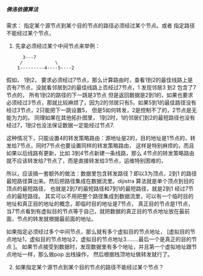 ##### 佛洛依德算法
需求： 指定某个源节点到某个目的节点的路径必须经过某个节点。或者 指定路径不能经过某个节点，

1. 先拿必须经过某个中间节点来举例：
```
      3---7
     /            \
    1---------4----5----2
 ```                
假如， 1到2， 要求必须经过7节点，那么计算路由时，查看1到2的最佳线路上是否有7节点，没就看邻居到2的最佳线路上否经过7节点，1 发现邻居3 到2 包含了7节点的， 所有1到2的路径的下一跳是3节点
但是返回数据是2到1的，如果也要求必须经过3节点，那就比较麻烦了，因为2的邻居只有5，如果5到1的最佳路径没有经过3节点，2只能把下一跳设置5， 但是5如何转发，2是控制不了的，2节点是无能为力的。
同理如果在其他拓扑图里， 1到2时，1的邻居们到2的最短路径也没有经过7，1到2也没法保证数据一定能经过节点7.

这种情况下，只能设置4的转发策略路由：源地址是2的，目的地址是1节点的，转发给7节点，同时7节点也要设置同样的转发策略路由， 这样是特别麻烦的，而且如果以后线路有更新，比如 3到4节点新建一条线路，那么 4节点的转发策略路由就不应该转发给7节点了，而是直接转发给3节点，运维特别困难的，

所以，应该搞一套额外的做法：数据里包含转发路径？即以3为顶点，2到1 的路径最短路径算出来。然后把路径集成在数据流里。dijistra 算法就是单个顶点到目的顶点的最短路径， 也就是2到7的最短路径和7到1的最短路径，就是2到1 经过7节点的最短路径。 其实可以不用把整个路径集成到数据流里，可以有一个临时目的地址和真正目的地址的概念，即临时目的地址是7节点， 真正目的节点是1节点，当7节点看到有虚拟目的节点等于自己，就把数据的真正目的节点地址放在最前面，节点的转发就根据最前面的地址。

如果指定必须经过多个中间节点，那么就有多个虚拟目的节点地址，
[虚拟目的节点地址1，虚拟目的节点地址2，虚拟目的节点地址3........最后一个是真正的目的节点 ]。
如果节点接受到数据时，发现数据里有多个地址，并且第一个虚拟地址跟节点地址一样，那么做pop 出栈操作， 然后根据栈顶地址做转发就行了。

2. 如果指定某个源节点到某个目的节点的路径不能经过某个节点？
